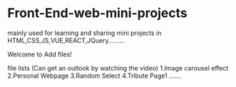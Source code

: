 # Front-End-web-mini-projects
mainly used for learning and sharing mini projects in HTML,CSS,JS,VUE,REACT,JQuery.........

Welcome to Add files!

file lists (Can get an outlook by watching the video)
1.Image carousel effect 
2.Personal Webpage
3.Random Select
4.Tribute Page1
.......

